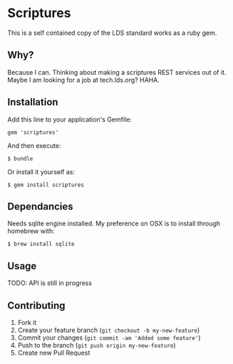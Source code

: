 # Scriptures

This is a self contained copy of the LDS standard works as a ruby gem.

## Why?

Because I can.
Thinking about making a scriptures REST services out of it.
Maybe I am looking for a job at tech.lds.org? HAHA.

## Installation

Add this line to your application's Gemfile:

    gem 'scriptures'

And then execute:

    $ bundle

Or install it yourself as:

    $ gem install scriptures

## Dependancies

Needs sqlite engine installed. My preference on OSX is to install through homebrew with:

    $ brew install sqlite

## Usage

TODO: API is still in progress

## Contributing

1. Fork it
2. Create your feature branch (`git checkout -b my-new-feature`)
3. Commit your changes (`git commit -am 'Added some feature'`)
4. Push to the branch (`git push origin my-new-feature`)
5. Create new Pull Request
